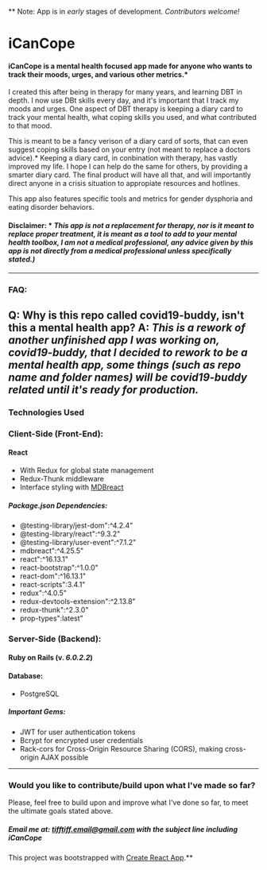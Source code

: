 ** Note: App is in *early* stages of development. *Contributors welcome!*


# iCanCope
#### iCanCope is a mental health focused app made for anyone who wants to track their moods, urges, and various other metrics.*
 I created this after being in therapy for many years, and learning DBT in depth. I now use DBt skills every day, and it's important that I track my moods and urges.
 One aspect of DBT therapy is keeping a diary card to track your mental health, what coping skills you used, and what contributed to that mood.
 
 This is meant to be a fancy verison of a diary card of sorts, that can even suggest coping skills based on your entry (not meant to replace a doctors advice).*
 Keeping a diary card, in conbination with therapy, has vastly improved my life. I hope I can help do the same for others, by providing a smarter diary card.
 The final product will have all that, and will importantly direct anyone in a crisis situation to appropiate resources and hotlines. 
 
 This app also features specific tools and metrics for gender dysphoria and eating disorder behaviors.
 #### Disclaimer: * _This app is not a replacement for therapy, nor is it meant to replace proper treatment, it is meant as a tool to add to your mental health toolbox, I am not a medical professional, any advice given by this app is not *directly* from a medical professional **unless specifically stated**.)_
 ---
 
 ### FAQ: 
 **Q:** Why is this repo called covid19-buddy, isn't this a mental health app? 
 **A:** *This is a **rework** of another unfinished app I was working on, covid19-buddy, that I decided to rework to be a mental health app, some things (such as repo name and folder names) will be covid19-buddy related until it's ready for production.*
 -----
 ### Technologies Used
 
 ### Client-Side (Front-End):
  #### React 
* With Redux for global state management
* Redux-Thunk middleware
* Interface styling with [MDBreact](https://www.npmjs.com/package/mdbreact)
 
 ##### Package.json Dependencies:
* @testing-library/jest-dom":^4.2.4"
* @testing-library/react":^9.3.2"
* @testing-library/user-event":^7.1.2"
* mdbreact":^4.25.5"
* react":^16.13.1"
* react-bootstrap":^1.0.0"
* react-dom":^16.13.1"
* react-scripts":3.4.1"
* redux":^4.0.5"
* redux-devtools-extension":^2.13.8"
* redux-thunk":^2.3.0"
* prop-types":latest"
 
 
 ### Server-Side (Backend):
  #### Ruby on Rails (v. *6.0.2.2*)
  
  #### Database:
  * PostgreSQL
  
  ##### Important Gems: 
  * JWT for user authentication tokens
  * Bcrypt for encrypted user credentials
  * Rack-cors for Cross-Origin Resource Sharing (CORS), making cross-origin AJAX possible
 
 ----
 
 ### Would you like to contribute/build upon what I've made so far?
 Please, feel free to build upon and improve what I've done so far, to meet the ultimate goals stated above. 
 
 ##### Email me at: **tifftiff.email@gmail.com** with the subject line including *iCanCope*
 



This project was bootstrapped with [Create React App](https://github.com/facebook/create-react-app).**
